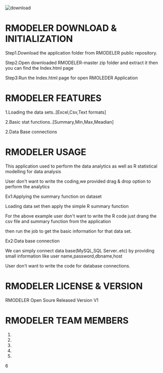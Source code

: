 
![download](https://user-images.githubusercontent.com/46523370/51904461-b9e7c280-23e4-11e9-9641-b82bdb872b1a.jpg)





# RMODELER DOWNLOAD & INITIALIZATION





Step1.Download the application folder from RMODELER public repository.




Step2.Open downloaded  RMODELER-master zip folder and extract it then you can find the Index.html page 





Step3:Run the Index.html page for open RMOLEDER Application

# RMODELER FEATURES

1.Loading the data sets..[Excel,Csv,Text formats]


2.Basic stat functions..[Summary,Min,Max,Meadian]


2.Data Base connections


# RMODELER  USAGE

This application used to perform the data analytics as well as R statistical modelling for data analysis

User don't want to write the coding,we provided drag & drop option to perform the analytics


Ex1:Applying the summary function on dataset

Loading data set then apply the simple R summary function


For the above example user don't want to write the R code just drang the csv file and summary function from the application

then run the job to get the basic information for that data set. 

Ex2:Data base connection 

We can simply connect  data base(MySQL,SQL Server..etc) by providing small information like user name,password,dbname,host

User don't want to write the code for database connections.

# RMODELER  LICENSE & VERSION 

RMODELER Open Soure Released Version V1 

# RMODELER  TEAM MEMBERS
1.
2.
3.
4.
5.
6




